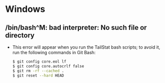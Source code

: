 # Windows

## /bin/bash^M: bad interpreter: No such file or directory

- This error will appear when you run the TailStat bash scripts; to avoid it, run the following commands in Git Bash:

  ```sh
  $ git config core.eol lf
  $ git config core.autocrlf false
  $ git rm -rf --cached .
  $ git reset --hard HEAD
  ```